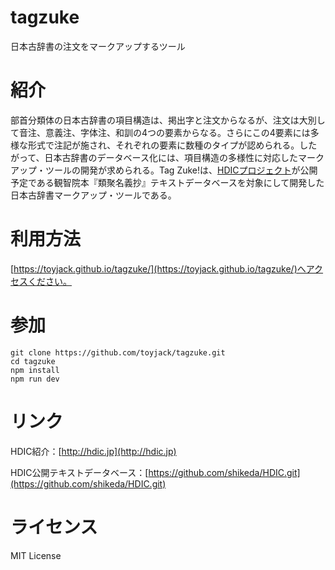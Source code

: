 # tagzuke
日本古辞書の注文をマークアップするツール
# 紹介

部首分類体の日本古辞書の項目構造は、掲出字と注文からなるが、注文は大別して音注、意義注、字体注、和訓の4つの要素からなる。さらにこの4要素には多様な形式で注記が施され、それぞれの要素に数種のタイプが認められる。したがって、日本古辞書のデータベース化には、項目構造の多様性に対応したマークアップ・ツールの開発が求められる。Tag Zuke!は、[HDICプロジェクト](http://hdic.jp)が公開予定である観智院本『類聚名義抄』テキストデータベースを対象にして開発した日本古辞書マークアップ・ツールである。


# 利用方法

[https://toyjack.github.io/tagzuke/](https://toyjack.github.io/tagzuke/)へアクセスください。

# 参加

```
git clone https://github.com/toyjack/tagzuke.git
cd tagzuke
npm install
npm run dev
```

# リンク

HDIC紹介：[http://hdic.jp](http://hdic.jp)

HDIC公開テキストデータベース：[https://github.com/shikeda/HDIC.git](https://github.com/shikeda/HDIC.git)

# ライセンス

MIT License